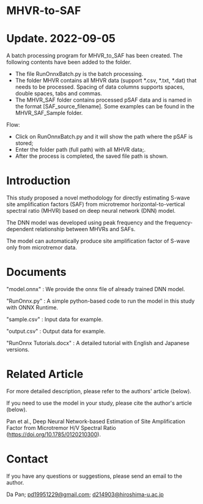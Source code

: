 # MHVR-to-SAF

# Update. 2022-09-05
A batch processing program for MHVR_to_SAF has been created.
The following contents have been added to the folder.
- The file RunOnnxBatch.py is the batch processing.
- The folder MHVR contains all MHVR data (support *.csv, *.txt, *.dat) that needs to be processed. 
  Spacing of data columns supports spaces, double spaces, tabs and commas.
- The MHVR_SAF folder contains processed pSAF data and is named in the format [SAF_source_filename]. Some examples can be found in the MHVR_SAF_Sample folder.

Flow:

* Click on RunOnnxBatch.py and it will show the path where the pSAF is stored; 
* Enter the folder path (full path) with all MHVR data;.
* After the process is completed, the saved file path is shown.

# Introduction
This study proposed a novel methodology for directly estimating S-wave site amplification factors (SAF) from microtremor 
horizontal-to-vertical spectral ratio (MHVR) based on deep neural network (DNN) model. 

The DNN model was developed using peak frequency and the frequency-dependent relationship between MHVRs and SAFs.

The model can automatically produce site amplification factor of S-wave only from microtremor data.

# Documents
"model.onnx" : We provide the onnx file of already trained DNN model.

"RunOnnx.py" : A simple python-based code to run the model in this study with ONNX Runtime.

"sample.csv" : Input data for example.

"output.csv" : Output data for example.

"RunOnnx Tutorials.docx" : A detailed tutorial with English and Japanese versions.

# Related Article
For more detailed description, please refer to the authors' article (below).

If you need to use the model in your study, please cite the author's article (below).

Pan et al., Deep Neural Network-based Estimation of Site Amplification Factor from Microtremor H/V Spectral Ratio (https://doi.org/10.1785/0120210300).

# Contact
If you have any questions or suggestions, please send an email to the author.

Da Pan; pd19951229@gmail.com; d214903@hiroshima-u.ac.jp
